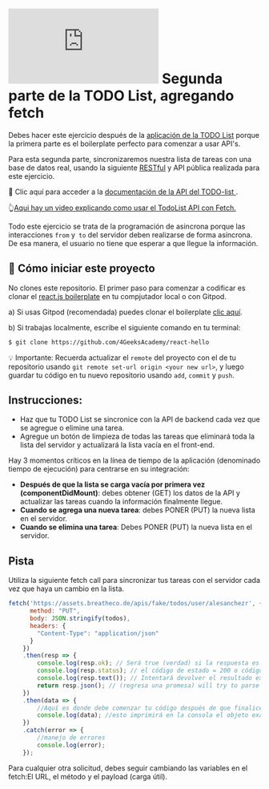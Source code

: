 # ![alt text](https://assets.breatheco.de/apis/img/images.php?blob&random&cat=icon&tags=breathecode,32) Segunda parte de la TODO List, agregando fetch

Debes hacer este ejercicio después de la [aplicación de la TODO List](https://projects.breatheco.de/d/todo-list#readme) porque la primera parte es el boilerplate perfecto para comenzar a usar API's.

Para esta segunda parte, sincronizaremos nuestra lista de tareas con una base de datos real, usando la siguiente [RESTful](http://content.breatheco.de/lesson/understanding-rest-apis) y API pública realizada para este ejercicio.

🔗 Clic aquí para acceder a la [documentación de la API del TODO-list ](http://assets.breatheco.de/apis/fake/todos/).

👆[Aqui hay un video explicando como usar el TodoList API con Fetch.](https://www.youtube.com/watch?v=s6_-c0LFDRo)

Todo este ejercicio se trata de la programación de asincrona porque las interacciones `from` y` to` del servidor deben realizarse de forma asíncrona. De esa manera, el usuario no tiene que esperar a que llegue la información.

## 🌱  Cómo iniciar este proyecto

No clones este repositorio. El primer paso para comenzar a codificar es clonar el [react.js boilerplate](https://github.com/4GeeksAcademy/react-hello) en tu compjutador local o con Gitpod.

a) Si usas Gitpod (recomendada) puedes clonar el boilerplate [clic aquí](https://gitpod.io#https://github.com/4GeeksAcademy/react-hello).

b) Si trabajas localmente, escribe el siguiente comando en tu terminal: 
```sh
$ git clone https://github.com/4GeeksAcademy/react-hello
````

💡 Importante: Recuerda actualizar el `remote` del proyecto con el de tu repositorio usando `git remote set-url origin <your new url>`, y luego guardar tu código en tu nuevo repositorio usando `add`, `commit` y `push`.

## Instrucciones:

- Haz que tu TODO List se sincronice con la API de backend cada vez que se agregue o elimine una tarea.
- Agregue un botón de limpieza de todas las tareas que eliminará toda la lista del servidor y actualizará la lista vacía en el front-end.

Hay 3 momentos críticos en la línea de tiempo de la aplicación (denominado tiempo de ejecución) para centrarse en su integración:
- **Después de que la lista se carga vacía por primera vez (componentDidMount)**: debes obtener (GET) los datos de la API y actualizar las tareas cuando la información finalmente llegue.
- **Cuando se agrega una nueva tarea**: debes PONER (PUT) la nueva lista en el servidor.
- **Cuando se elimina una tarea**: Debes PONER (PUT) la nueva lista en el servidor.

## Pista

Utiliza la siguiente fetch call para sincronizar tus tareas con el servidor cada vez que haya un cambio en la lista.

```js
fetch('https://assets.breatheco.de/apis/fake/todos/user/alesanchezr', {
      method: "PUT",
      body: JSON.stringify(todos),
      headers: {
        "Content-Type": "application/json"
      }
    })
    .then(resp => {
        console.log(resp.ok); // Será true (verdad) si la respuesta es exitosa.
        console.log(resp.status); // el código de estado = 200 o código = 400 etc.
        console.log(resp.text()); // Intentará devolver el resultado exacto como cadena (string)
        return resp.json(); // (regresa una promesa) will try to parse the result as json as return a promise that you can .then for results
    })
    .then(data => {
        //Aquí es donde debe comenzar tu código después de que finalice la búsqueda
        console.log(data); //esto imprimirá en la consola el objeto exacto recibido del servidor
    })
    .catch(error => {
        //manejo de errores
        console.log(error);
    });
```

Para cualquier otra solicitud, debes seguir cambiando las variables en el fetch:El URL, el método y el payload (carga útil).
